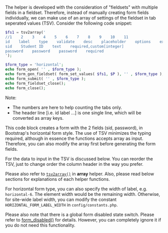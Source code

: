 The helper is developed with the consideration of "fieldsets" with multiple fields in a fieldset. Therefore, instead of manually creating form fields individually, we can make use of an array of settings of the fieldset in tab seperated values (TSV). Consider the following code snippet:

```php
$fs1 = tsv2array('
//1    2    3    4    5    6    7    8    9    10    11
id    label    type    validate    desc    placeholder    options    extra    value    append    prepend
sid    Student ID    text    required,custom[integer]
password    password    password    required
');

$form_type = 'horizontal';
echo form_open( '' , $form_type );
echo form_gen_fieldset( form_set_values( $fs1, $P ), '' , $form_type );
echo form_submit( '' , $form_type );
echo form_fieldset_close();
echo form_close();
```

Note:

- The numbers are here to help counting the tabs only.
- The header line [i.e. id label ...] is one single line, which will be converted as array keys.

This code block creates a form with the 2 fields (sid, password), in Bootstrap's horizontal form style.
The use of TSV minimizes the typing required, although in essence the functions accepts array as input. Therefore, you can also modify the array first before generating the form fields.

For the data to input in the TSV is discussed below. You can reorder the TSV, just to change order the column header in the way you prefer.

Please also refer to [`tsv2array()`](#tsv2array) in **array** helper. Also, please read below sections for explanations of each helper functions.

For horizontal form type, you can also specify the width of label, e.g. `horizontal-6`. The element width would be the remaining width. Otherwise, for site-wide label width, you can modify the constant `HORIZONTAL_FORM_LABEL_WIDTH` in `config/constants.php`.

Please also note that there is a global form disabled state switch. Please refer to [form_disabled()](#form_disabled) for details. However, you can completely ignore it if you do not need this functionality.